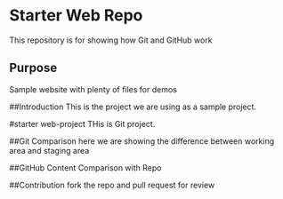 # Starter Web Repo

This repository is for showing how Git and GitHub work

## Purpose

Sample website with plenty of files for demos

##Introduction
This is the project we are using as a sample project.
 
#starter web-project
THis is Git project. 

##Git Comparison
here we are showing the difference between working area and staging area

##GitHub Content
Comparison with Repo
 
##Contribution
fork the repo and pull request for review 